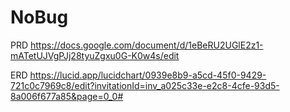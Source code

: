 # NoBug

PRD
https://docs.google.com/document/d/1eBeRU2UGlE2z1-mATetUJVgPJj28tyuZgxu0G-K0w4s/edit

ERD
https://lucid.app/lucidchart/0939e8b9-a5cd-45f0-9429-721c0c7969c8/edit?invitationId=inv_a025c33e-e2c8-4cfe-93d5-8a006f677a85&page=0_0#
